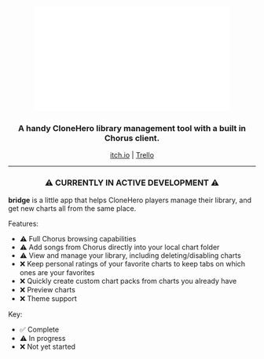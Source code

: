 <p align="center">
  <img src="./src/assets/images/bridge-animation.gif">
</p>
<h3 align="center">A handy CloneHero library management tool with a built in Chorus client.</h3>
<p align="center">
  <a href="https://topherlicious.itch.io/bridge">itch.io</a> | 
  <a href="https://trello.com/b/gC0cZDuX/bridge">Trello</a>
</p>
<hr>
<h3 align="center">⚠️ CURRENTLY IN ACTIVE DEVELOPMENT ⚠️</h3>

**bridge** is a little app that helps CloneHero players manage their library, and get new charts all from the same place.

Features:

- ⚠️ Full Chorus browsing capabilities
- ⚠️ Add songs from Chorus directly into your local chart folder
- ⚠️ View and manage your library, including deleting/disabling charts
- ❌ Keep personal ratings of your favorite charts to keep tabs on which ones are your favorites
- ❌ Quickly create custom chart packs from charts you already have
- ❌ Preview charts
- ❌ Theme support

Key:

- ✅ Complete
- ⚠️ In progress
- ❌ Not yet started

